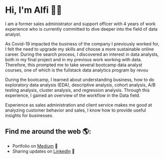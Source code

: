 # Hi, I'm Alfi 👋🏾 

I am a former sales administrator and support officer with 4 years of work experience who is currently committed to dive deeper into the field of data analyst.

As Covid-19 impacted the business of the company I previously worked for, I felt the need to upgrade my skills and choose a more sustainable online career. During the search process, I discovered an interest in data analysts, both in my final project and in my previous work working with data. Therefore, this prompted me to take several bootcamp data analyst courses, one of which is the fullstack data analytics program by revou

During the bootcamp, I learned about understanding business, how to do exploratory data analysis (EDA), descriptive analysis, cohort analysis, A/B testing analysis, cluster analysis, and regression analysis. Through this experience, I gained an overview of the workflow in the Data field.

Experience as sales administration and client service makes me good at analyzing customer behavior and sales, I know how to provide useful insights for businesses.


## Find me around the web 🌎: 
- Portfolio on <a href="https://medium.com/@alfiramdhan"> Medium</a> 🏓
- Sharing updates on <a href="https://www.linkedin.com/in/alfianaramdhan/">LinkedIn</a> 💼

